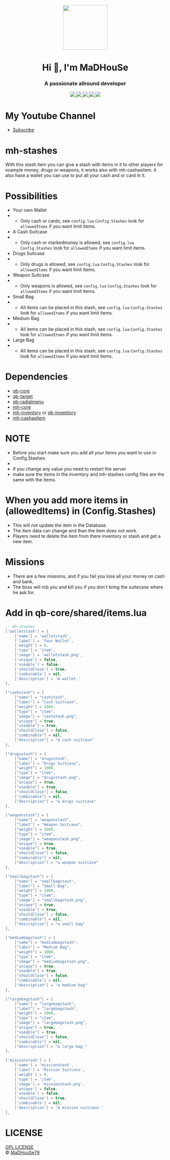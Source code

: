 <p align="center">
    <img width="140" src="https://icons.iconarchive.com/icons/iconarchive/red-orb-alphabet/128/Letter-M-icon.png" />  
    <h1 align="center">Hi 👋, I'm MaDHouSe</h1>
    <h3 align="center">A passionate allround developer </h3>    
</p>

<p align="center">
    <a href="https://github.com/MaDHouSe79/mh-stashes/issues">
        <img src="https://img.shields.io/github/issues/MaDHouSe79/mh-stashes"/> 
    </a>
    <a href="https://github.com/MaDHouSe79/mh-stashes/watchers">
        <img src="https://img.shields.io/github/watchers/MaDHouSe79/mh-stashes"/> 
    </a> 
    <a href="https://github.com/MaDHouSe79/mh-stashes/network/members">
        <img src="https://img.shields.io/github/forks/MaDHouSe79/mh-stashes"/> 
    </a>  
    <a href="https://github.com/MaDHouSe79/mh-stashes/stargazers">
        <img src="https://img.shields.io/github/stars/MaDHouSe79/mh-stashes?color=white"/> 
    </a>
    <a href="https://github.com/MaDHouSe79/mh-stashes/blob/main/LICENSE">
        <img src="https://img.shields.io/github/license/MaDHouSe79/mh-stashes?color=black"/> 
    </a>      
</p>

# My Youtube Channel
- [Subscribe](https://www.youtube.com/c/@MaDHouSe79) 

# mh-stashes
With this stash item you can give a stash with items in it to other players for example money, drugs or weapons, 
it works also with mh-cashasitem.
it also hase a wallet you can use to put all your cash and or card in it.

# Possibilities
- Your own Wallet
- - Only cash or cards, see `config.lua` `Config.Stashes` look for `allowedItems` if you want limit items.
- A Cash Suitcase
- - Only cash or markedmoney is allowed, see `config.lua` `Config.Stashes` look for `allowedItems` if you want limit items.
- Drugs Suitcase
- - Only drugs is allowed, see `config.lua` `Config.Stashes` look for `allowedItems` if you want limit items.
- Weapon Suitcase
- - Only weapons is allowed, see `config.lua` `Config.Stashes` look for `allowedItems` if you want limit items.
- Small Bag
- - All items can be placed in this stash, see `config.lua` `Config.Stashes` look for `allowedItems` if you want limit items.
- Medium Bag
- - All items can be placed in this stash, see `config.lua` `Config.Stashes` look for `allowedItems` if you want limit items.
- Large Bag
- - All items can be placed in this stash, see `config.lua` `Config.Stashes` look for `allowedItems` if you want limit items.

# Dependencies
- [qb-core](https://github.com/qbcore-framework/qb-core)
- [qb-target](https://github.com/qbcore-framework/qb-target)
- [qb-radialmenu](https://github.com/qbcore-framework/qb-radialmenu)
- [mh-core](https://github.com/MaDHouSe79/mh-core)
- [mh-inventory](https://github.com/MaDHouSe79/mh-inventory) or [qb-inventiory](https://github.com/MaDHouSe79/qb-inventory)
- [mh-cashasitem](https://github.com/MaDHouSe79/mh-cashasitem)


# NOTE
- Before you start make sure you add all your items you want to use in Config.Stashes.
- 
- if you change any value you need to restart the server
- make sure the items in the inventory and mh-stashes config files are the same with the items.

# When you add more items in (allowedItems) in (Config.Stashes) 
- This will not update the item in the Database.
- The item data can change and than the item does not work.
- Players need te delete the item from there inventory or stash and get a new item.

# Missions
- There are a few missions, and if you fail you lose all your money on cash and bank,
- The boss will rob you and kill you if you don't bring the suitecase where he ask for.

# Add in qb-core/shared/items.lua
```lua
-- mh-stashes
['walletstash'] = {
    ['name'] = 'walletstash', 
    ['label'] = 'Your Wallet', 
    ['weight'] = 0, 
    ['type'] = 'item', 
    ['image'] = 'walletstash.png', 
    ['unique'] = false,
    ['useable'] = false,
    ['shouldClose'] = true,
    ['combinable'] = nil,
    ['description'] = 'A wallet.'
},

["cashstash"] = {
    ["name"] = "cashstash",
    ["label"] = "Cash Suitcase",
    ["weight"] = 1000,
    ["type"] = "item",
    ["image"] = "cashstash.png",
    ["unique"] = true,
    ["useable"] = true,
    ["shouldClose"] = false,
    ["combinable"] = nil,   
    ["description"] = "a cash suitcase"
},

["drugsstash"] = {
    ["name"] = "drugsstash",
    ["label"] = "Drugs Suitcase",
    ["weight"] = 1000,
    ["type"] = "item",
    ["image"] = "drugsstash.png",
    ["unique"] = true,
    ["useable"] = true,
    ["shouldClose"] = false,
    ["combinable"] = nil,   
    ["description"] = "a drugs suitcase"
},

["weaponstash"] = {
    ["name"] = "weaponstash",
    ["label"] = "Weapon Suitcase",
    ["weight"] = 1000,
    ["type"] = "item",
    ["image"] = "weaponstash.png",
    ["unique"] = true,
    ["useable"] = true,
    ["shouldClose"] = false,
    ["combinable"] = nil,   
    ["description"] = "a weapon suitcase"
},

["smallbagstash"] = {
    ["name"] = "smallbagstash",
    ["label"] = "Small Bag",
    ["weight"] = 1000,
    ["type"] = "item",
    ["image"] = "smallbagstash.png",
    ["unique"] = true,
    ["useable"] = true,
    ["shouldClose"] = false,
    ["combinable"] = nil,   
    ["description"] = "a small bag"
},

["mediumbagstash"] = {
    ["name"] = "mediumbagstash",
    ["label"] = "Medium Bag",
    ["weight"] = 1000,
    ["type"] = "item",
    ["image"] = "mediumbagstash.png",
    ["unique"] = true,
    ["useable"] = true,
    ["shouldClose"] = false,
    ["combinable"] = nil,   
    ["description"] = "a medium bag"
},

["largebagstash"] = {
    ["name"] = "largebagstash",
    ["label"] = "largebagstash",
    ["weight"] = 1000,
    ["type"] = "item",
    ["image"] = "largebagstash.png",
    ["unique"] = true,
    ["useable"] = true,
    ["shouldClose"] = false,
    ["combinable"] = nil,   
    ["description"] = "a large bag "
},

['missionstash'] = {
    ['name'] = 'missionstash', 
    ['label'] = 'Mission Suitcase', 
    ['weight'] = 0, 
    ['type'] = 'item', 
    ['image'] = 'missionstash.png', 
    ['unique'] = false,
    ['useable'] = false,
    ['shouldClose'] = true,
    ['combinable'] = nil,
    ['description'] = 'A mission suitcase.'
},
```

# LICENSE
[GPL LICENSE](./LICENSE)<br />
&copy; [MaDHouSe79](https://www.youtube.com/@MaDHouSe79)
